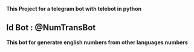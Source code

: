 <b>This Project for a telegram bot with telebot in python </b> </br>
<h2>Id Bot : @NumTransBot</h2>
<b>This bot for generatre english numbers from other languages numbers </b>
